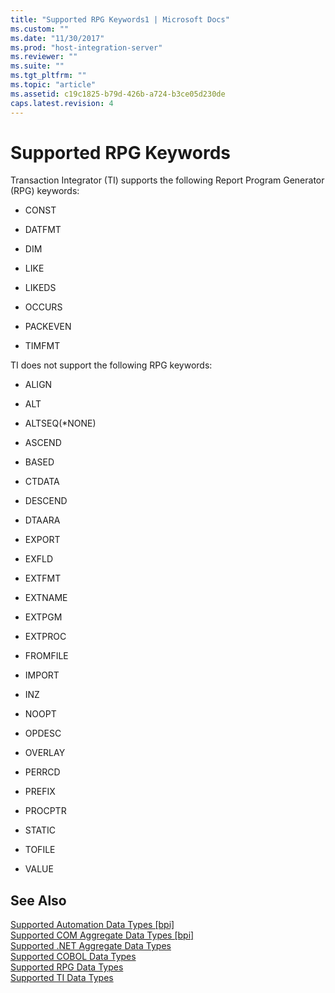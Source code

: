 ```yaml
---
title: "Supported RPG Keywords1 | Microsoft Docs"
ms.custom: ""
ms.date: "11/30/2017"
ms.prod: "host-integration-server"
ms.reviewer: ""
ms.suite: ""
ms.tgt_pltfrm: ""
ms.topic: "article"
ms.assetid: c19c1825-b79d-426b-a724-b3ce05d230de
caps.latest.revision: 4
---
```

# Supported RPG Keywords
Transaction Integrator (TI) supports the following Report Program Generator (RPG) keywords:  
  
-   CONST  
  
-   DATFMT  
  
-   DIM  
  
-   LIKE  
  
-   LIKEDS  
  
-   OCCURS  
  
-   PACKEVEN  
  
-   TIMFMT  
  
 TI does not support the following RPG keywords:  
  
-   ALIGN  
  
-   ALT  
  
-   ALTSEQ(*NONE)  
  
-   ASCEND  
  
-   BASED  
  
-   CTDATA  
  
-   DESCEND  
  
-   DTAARA  
  
-   EXPORT  
  
-   EXFLD  
  
-   EXTFMT  
  
-   EXTNAME  
  
-   EXTPGM  
  
-   EXTPROC  
  
-   FROMFILE  
  
-   IMPORT  
  
-   INZ  
  
-   NOOPT  
  
-   OPDESC  
  
-   OVERLAY  
  
-   PERRCD  
  
-   PREFIX  
  
-   PROCPTR  
  
-   STATIC  
  
-   TOFILE  
  
-   VALUE  
  
## See Also  
 [Supported Automation Data Types &#91;bpi&#93;](http://msdn.microsoft.com/en-us/0f337c2b-cdbb-4115-bfd3-17d8d2ea531f)   
 [Supported COM Aggregate Data Types &#91;bpi&#93;](http://msdn.microsoft.com/en-us/fee5e93b-f9a9-4710-ad91-0117ac2b3c50)   
 [Supported .NET Aggregate Data Types](../HIS2010/supported-net-aggregate-data-types2.md)   
 [Supported COBOL Data Types](../HIS2010/supported-cobol-data-types1.md)   
 [Supported RPG Data Types](../HIS2010/supported-rpg-data-types1.md)   
 [Supported TI Data Types](../HIS2010/supported-ti-data-types1.md)